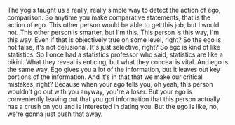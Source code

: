  The yogis taught us a really, really simple way to detect the action of ego, comparison. So anytime you make comparative statements, that is the action of ego. This other person would be able to get this job, but I would not. This other person is smarter, but I'm this. This person is this way, I'm this way. Even if that is objectively true on some level, right? So the ego is not false, it's not delusional. It's just selective, right? So ego is kind of like statistics. So I once had a statistics professor who said, statistics are like a bikini. What they reveal is enticing, but what they conceal is vital. And ego is the same way. Ego gives you a lot of the information, but it leaves out key portions of the information. And it's in that that we make our critical mistakes, right? Because when your ego tells you, oh yeah, this person wouldn't go out with you anyway, you're a loser. But your ego is conveniently leaving out that you got information that this person actually has a crush on you and is interested in dating you. But the ego is like, no, we're gonna just push that away.